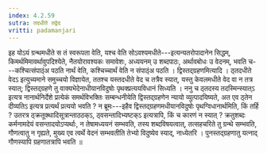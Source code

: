 ```yaml
---
index: 4.2.59
sutra: तदधीते तद्वेद
vritti: padamanjari
---
```


 इह योऽयं ग्रन्थमधीते स तं स्वरूपता वेति, यश्च वेति सोऽवश्यमधीते---इत्यन्यतरोपादानेन सिद्धम्, किमर्थमिमावर्थावुपदिश्येते, नैतयोरावश्यकः समावेशः, अध्ययनम् उ शब्दपाठः, अर्थावबोधः उ वेदनम्, भवति च---कश्चित्संपाठ्ंअ पठति नार्थं वेति, कश्चिच्चार्थं वेति न संपाठ्ंअ पठति । द्विस्तद्ग्रहणमित्यादि । ठ्तदधीते वेदऽ इत्युच्यमाने समुच्चयो विज्ञायेत, ततश्च यस्तदधीते वेद च तत्रैव स्यात्, यस्तु केवलमधीते वेद वा न तत्र स्यात्; द्विस्तद्ग्रहणे तु वाक्यभेदेनाधीयानविदुषोः पृथक्प्रत्ययविधानं सिध्यति । ननु च ठ्तदस्य तदस्मिन्स्यात्ऽ इत्यत्र नानार्थनिर्देशे प्रत्येकं समर्थविभक्तिः सम्बन्धनीयेति द्विस्तद्ग्रहणेन न्यायो व्युत्पादयिष्यते, अत एव ठ्तेन दीव्यतिऽ इत्यत्र प्रत्यर्थं प्रत्ययो भवति ? न ब्रूमः---इहैव द्विस्तद्ग्रहणमधीयानविदुषोः पृथग्विधानार्थमिति, किं तर्हि ? उतरत्र ठ्क्रतूक्थादिसूत्रान्ताठठक्ऽ, ठ्वसन्तादिभ्यष्टक्ऽ इत्यत्रापि, किं च कारणं न स्यात् ? क्रतुशब्दः कर्मनामदेयं वसन्तादयोऽप्यर्थाः, न तेषामध्ययनं सम्भवति, तस्य शब्दविषयत्वात्, तत्सहचरिते तु ग्रन्थे सम्भवति, गौणत्वातु न गृह्यते, मुख्य एव त्वर्थे वेदनं सम्भवतीति तेभ्यो विदुष्येव स्याद्, नाध्येतरि । पुनस्तद्ग्रहणातु यत्नाद् गौणस्यापि ग्रहणातत्रापि भवति ॥